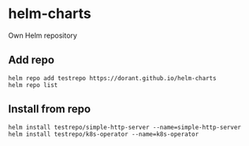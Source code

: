# helm-charts
Own Helm repository

## Add repo
```
helm repo add testrepo https://dorant.github.io/helm-charts
helm repo list
```

## Install from repo
```
helm install testrepo/simple-http-server --name=simple-http-server
helm install testrepo/k8s-operator --name=k8s-operator
```
